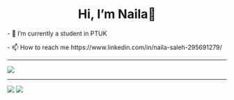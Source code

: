 <h1 align="center">Hi, I’m Naila💞️</h1>
<p>- 🌱 I’m currently a student in PTUK</p>
<p>- 📫 How to reach me https://www.linkedin.com/in/naila-saleh-295691279/</p>
<hr/>
<img src="https://leetcard.jacoblin.cool/naila_saleh?theme=unicorn&font=source_code_pro"/>
<hr/>
<img src="https://github-readme-stats.vercel.app/api?username=naila-saleh&theme=midnight-purple&show_icons=true"/>
<img src="https://github-readme-stats.vercel.app/api/top-langs/?username=naila-saleh&theme=midnight-purple&hide_progress=true"/>

<!---
naila-saleh/naila-saleh is a ✨ special ✨ repository because its `README.md` (this file) appears on your GitHub profile.
You can click the Preview link to take a look at your changes.
--->
